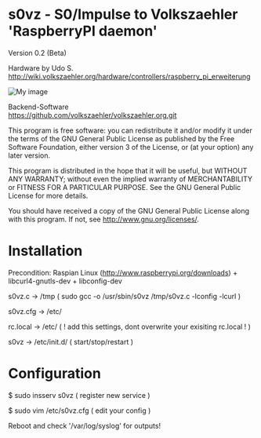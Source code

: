 s0vz - S0/Impulse to Volkszaehler 'RaspberryPI daemon'
======================================================
Version 0.2 (Beta)

Hardware by Udo S.  
http://wiki.volkszaehler.org/hardware/controllers/raspberry_pi_erweiterung

![My image](http://wiki.volkszaehler.org/_media/hardware/controllers/raspi_6xs0_3x1-wire_1xir_bestueckt.png?w=300)

Backend-Software  
https://github.com/volkszaehler/volkszaehler.org.git  

This program is free software: you can redistribute it and/or modify
it under the terms of the GNU General Public License as published by
the Free Software Foundation, either version 3 of the License, or
(at your option) any later version.

This program is distributed in the hope that it will be useful,
but WITHOUT ANY WARRANTY; without even the implied warranty of
MERCHANTABILITY or FITNESS FOR A PARTICULAR PURPOSE.  See the
GNU General Public License for more details.

You should have received a copy of the GNU General Public License
along with this program.  If not, see <http://www.gnu.org/licenses/>.

Installation
============

Precondition: Raspian Linux (http://www.raspberrypi.org/downloads) + libcurl4-gnutls-dev + libconfig-dev

s0vz.c 	 	-> /tmp ( sudo gcc -o /usr/sbin/s0vz /tmp/s0vz.c -lconfig -lcurl )

s0vz.cfg	 	-> /etc/  

rc.local  	-> /etc/  ( ! add this settings, dont overwrite your exisiting rc.local ! )

s0vz 	 	-> /etc/init.d/ ( start/stop/restart )

Configuration
=============

$ sudo insserv s0vz ( register new service )

$ sudo vim /etc/s0vz.cfg ( edit your config )

Reboot and check '/var/log/syslog' for outputs! 




